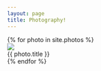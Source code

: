 ```yaml
---
layout: page
title: Photography!
---
```


<div class="galleryWrap">
  {% for photo in site.photos %}
    <div class="pictureBox">
      <div class="innerBox">
          <img src="{{ photo.image-path }}">
          <div class="titleBox">{{ photo.title }}</div>
      </div>
    </div>
  {% endfor %}       
</div>
